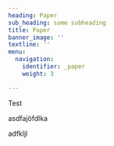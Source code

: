 ```yaml
---
heading: Paper
sub_heading: some subheading
title: Paper
banner_image: ''
textline: ''
menu:
  navigation:
    identifier: _paper
    weight: 3

---
```


Test


asdfajöfdlka


adfkljl
